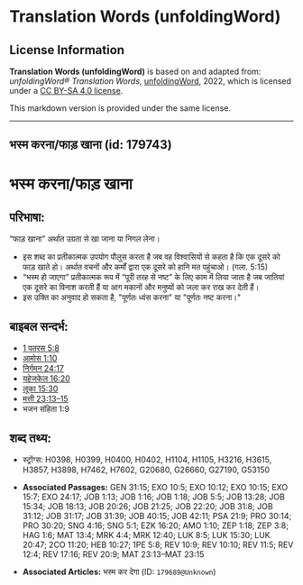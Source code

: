 # Translation Words (unfoldingWord)

## License Information

**Translation Words (unfoldingWord)** is based on and adapted from: _unfoldingWord® Translation Words_, [unfoldingWord](https://unfoldingword.org/utw), 2022, which is licensed under a [CC BY-SA 4.0 license](https://creativecommons.org/licenses/by-sa/4.0/legalcode.en).

This markdown version is provided under the same license.



--------------------------------

## भस्म करना/फाड़ खाना (id: 179743)

भस्म करना/फाड़ खाना
==================

परिभाषा:
--------

“फाड़ खाना” अर्थात उग्रता से खा जाना या निगल लेना।

* इस शब्द का प्रतीकात्मक उपयोग पौलुस करता है जब वह विश्वासियों से कहता है कि एक दूसरे को फाड़ खाते हो। अर्थात वचनों और कर्मों द्वारा एक दूसरे को हानि मत पहुंचाओ। (गला. 5:15\)
* “भस्म हो जाएगा” प्रतीकात्मक रूप में “पूरी तरह से नष्ट” के लिए काम में लिया जाता है जब जातियां एक दूसरे का विनाश करती हैं या आग मकानों और मनुष्यों को जला कर राख कर देती हैं।
* इस उक्ति का अनुवाद हो सकता है, "पूर्णतः ध्वंस करना" या "पूर्णतः नष्ट करना।"

बाइबल सन्दर्भ:
--------------

* [1 पतरस 5:8](https://ref.ly/1Pet0:0)
* [आमोस 1:10](https://ref.ly/Amos1:10)
* [निर्गमन 24:17](https://ref.ly/Exod24:17)
* [यहेजकेल 16:20](https://ref.ly/Ezek16:20)
* [लूका 15:30](https://ref.ly/Luke15:30)
* [मत्ती 23:13–15](https://ref.ly/Matt23:13-Matt23:15)
* भजन संहिता 1:9

शब्द तथ्य:
----------

* स्ट्रोंग्स: H0398, H0399, H0400, H0402, H1104, H1105, H3216, H3615, H3857, H3898, H7462, H7602, G20680, G26660, G27190, G53150

* **Associated Passages:** GEN 31:15; EXO 10:5; EXO 10:12; EXO 10:15; EXO 15:7; EXO 24:17; JOB 1:13; JOB 1:16; JOB 1:18; JOB 5:5; JOB 13:28; JOB 15:34; JOB 18:13; JOB 20:26; JOB 21:25; JOB 22:20; JOB 31:8; JOB 31:12; JOB 31:17; JOB 31:39; JOB 40:15; JOB 42:11; PSA 21:9; PRO 30:14; PRO 30:20; SNG 4:16; SNG 5:1; EZK 16:20; AMO 1:10; ZEP 1:18; ZEP 3:8; HAG 1:6; MAT 13:4; MRK 4:4; MRK 12:40; LUK 8:5; LUK 15:30; LUK 20:47; 2CO 11:20; HEB 10:27; 1PE 5:8; REV 10:9; REV 10:10; REV 11:5; REV 12:4; REV 17:16; REV 20:9; MAT 23:13–MAT 23:15
* **Associated Articles:** भस्म कर देगा (ID: `179689@Unknown`)

